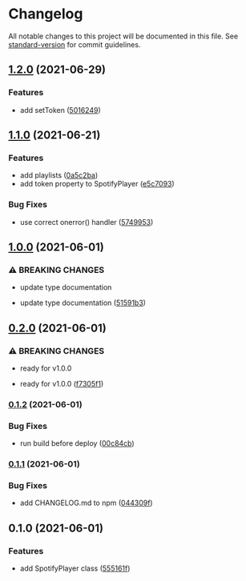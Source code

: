 # Changelog

All notable changes to this project will be documented in this file. See [standard-version](https://github.com/conventional-changelog/standard-version) for commit guidelines.

## [1.2.0](https://github.com/Symbitic/spotify-web-playback/compare/v1.1.0...v1.2.0) (2021-06-29)


### Features

* add setToken ([5016249](https://github.com/Symbitic/spotify-web-playback/commit/501624949434644d56fc5116beaf3970261a4f81))

## [1.1.0](https://github.com/Symbitic/spotify-web-playback/compare/v1.0.0...v1.1.0) (2021-06-21)


### Features

* add playlists ([0a5c2ba](https://github.com/Symbitic/spotify-web-playback/commit/0a5c2badc6b41e620117fd0fa5e00251bb63156d))
* add token property to SpotifyPlayer ([e5c7093](https://github.com/Symbitic/spotify-web-playback/commit/e5c709327bbae638b6e3c811f1faba5634876344))


### Bug Fixes

* use correct onerror() handler ([5749953](https://github.com/Symbitic/spotify-web-playback/commit/5749953e1c78c6cd0ab6a0c4f659800d6afa54b9))

## [1.0.0](https://github.com/Symbitic/spotify-web-playback/compare/v0.2.0...v1.0.0) (2021-06-01)


### ⚠ BREAKING CHANGES

* update type documentation

* update type documentation ([51591b3](https://github.com/Symbitic/spotify-web-playback/commit/51591b3a699c1c1d12ee311715a45b670261f8fc))

## [0.2.0](https://github.com/Symbitic/spotify-web-playback/compare/v0.1.2...v0.2.0) (2021-06-01)


### ⚠ BREAKING CHANGES

* ready for v1.0.0

* ready for v1.0.0 ([f7305f1](https://github.com/Symbitic/spotify-web-playback/commit/f7305f16e4cc5dbbfd65a8fb2de09fbe1f783038))

### [0.1.2](https://github.com/Symbitic/spotify-web-playback/compare/v0.1.1...v0.1.2) (2021-06-01)


### Bug Fixes

* run build before deploy ([00c84cb](https://github.com/Symbitic/spotify-web-playback/commit/00c84cbcd13629b5342d3fe654835d682e33af12))

### [0.1.1](https://github.com/Symbitic/spotify-web-playback/compare/v0.1.0...v0.1.1) (2021-06-01)


### Bug Fixes

* add CHANGELOG.md to npm ([044309f](https://github.com/Symbitic/spotify-web-playback/commit/044309f4b352d7fc24d900cb0a5278326b6112af))

## 0.1.0 (2021-06-01)


### Features

* add SpotifyPlayer class ([555161f](https://github.com/Symbitic/spotify-web-playback/commit/555161f13e3474694a284e2bf0ecf741dedd97a3))
